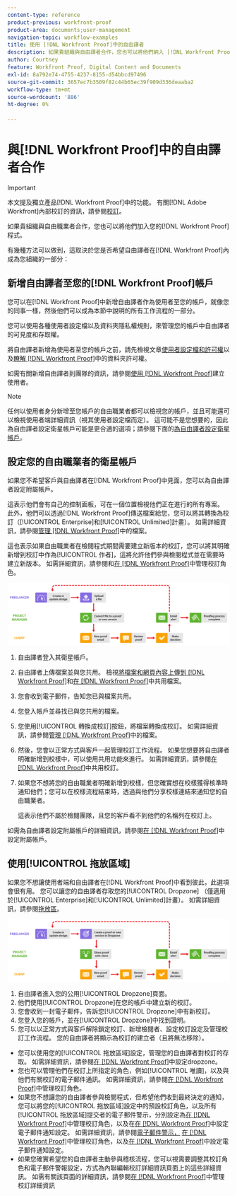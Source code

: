 ```yaml
---
content-type: reference
product-previous: workfront-proof
product-area: documents;user-management
navigation-topic: workflow-examples
title: 使用 [!DNL Workfront Proof]中的自由譯者
description: 如果貴組織與自由譯者合作，您也可以將他們納入 [!DNL Workfront Proof] 程式。
author: Courtney
feature: Workfront Proof, Digital Content and Documents
exl-id: 8a792e74-4755-4237-8155-d54bbcd97496
source-git-commit: 3657ec7b3509f82c44b65ec39f909d336deaaba2
workflow-type: tm+mt
source-wordcount: '886'
ht-degree: 0%

---
```


# 與[!DNL Workfront Proof]中的自由譯者合作

>[!IMPORTANT]
>
>本文提及獨立產品[!DNL Workfront Proof]中的功能。 有關[!DNL Adobe Workfront]內部校訂的資訊，請參閱[校訂](../../../review-and-approve-work/proofing/proofing.md)。

如果貴組織與自由職業者合作，您也可以將他們加入您的[!DNL Workfront Proof]程式。

有幾種方法可以做到，這取決於您是否希望自由譯者在[!DNL Workfront Proof]內成為您組織的一部分：

## 新增自由譯者至您的[!DNL Workfront Proof]帳戶

您可以在[!DNL Workfront Proof]中新增自由譯者作為使用者至您的帳戶，就像您的同事一樣，然後他們可以成為本節中說明的所有工作流程的一部分。

您可以使用各種使用者設定檔以及資料夾隱私權規則，來管理您的帳戶中自由譯者的可見度和存取權。

將自由譯者新增為使用者至您的帳戶之前，請先檢視文章[使用者設定檔和許可權](https://support.workfront.com/hc/https://support.workfront.com/hc/en-us/articles/115004087428-User-profiles-and-permissions)以及[瞭解 [!DNL Workfront Proof]](../../../workfront-proof/wp-work-proofsfiles/organize-your-work/folder-permissions.md)中的資料夾許可權。

如需有關新增自由譯者到團隊的資訊，請參閱[使用 [!DNL Workfront Proof]](../../../workfront-proof/wp-mnguserscontacts/users/create-users.md)建立使用者。

>[!NOTE]
>
>任何以使用者身分新增至您帳戶的自由職業者都可以檢視您的帳戶，並且可能還可以檢視使用者端詳細資訊（視其使用者設定檔而定）。 這可能不是您想要的，因此為自由譯者設定衛星帳戶可能是更合適的選項；請參閱下面的[為自由譯者設定衛星帳戶](https://support.workfront.com/knowledge/articles/115004259868/en-us?brand_id=662728&amp;return_to=%2Fhc%2Fen-us%2Farticles%2F115004259868#Option-B---set-up-a-satellite-account-for-your-freelancers)。

## 設定您的自由職業者的衛星帳戶

如果您不希望客戶與自由譯者在[!DNL Workfront Proof]中見面，您可以為自由譯者設定附屬帳戶。

這表示他們會有自己的控制面板，可在一個位置檢視他們正在進行的所有專案。 此外，他們可以透過[!DNL Workfront Proof]傳送檔案給您，您可以將其轉換為校訂（[!UICONTROL Enterprise]和[!UICONTROL Unlimited]計畫）。 如需詳細資訊，請參閱[管理 [!DNL Workfront Proof]](../../../workfront-proof/wp-work-proofsfiles/manage-your-work/manage-files.md)中的檔案。

這也表示如果自由職業者在檢閱程式期間需要建立新版本的校訂，您可以將其明確新增到校訂中作為[!UICONTROL 作者]，這將允許他們參與檢閱程式並在需要時建立新版本。 如需詳細資訊，請參閱和[在 [!DNL Workfront Proof]](../../../workfront-proof/wp-work-proofsfiles/share-proofs-and-files/manage-proof-roles.md)中管理校訂角色。

![自由譯者_-_option_B.png](assets/freelancers_-_option_B.png)

1. 自由譯者登入其衛星帳戶。
1. 自由譯者上傳檔案並與您共用。 檢視[將檔案和網頁內容上傳到 [!DNL Workfront Proof]](../../../workfront-proof/wp-work-proofsfiles/create-proofs-and-files/upload-files-web-content.md)和[在 [!DNL Workfront Proof]](../../../workfront-proof/wp-work-proofsfiles/share-proofs-and-files/share-files.md)中共用檔案。

1. 您會收到電子郵件，告知您已與檔案共用。
1. 您登入帳戶並尋找已與您共用的檔案。
1. 您使用[!UICONTROL 轉換成校訂]按鈕，將檔案轉換成校訂。 如需詳細資訊，請參閱[管理 [!DNL Workfront Proof]](../../../workfront-proof/wp-work-proofsfiles/manage-your-work/manage-files.md)中的檔案。
1. 然後，您會以正常方式與客戶一起管理校訂工作流程。 如果您想要將自由譯者明確新增到校樣中，可以使用共用功能來進行。 如需詳細資訊，請參閱[在 [!DNL Workfront Proof]](../../../workfront-proof/wp-work-proofsfiles/share-proofs-and-files/share-proof.md)中共用校訂。
1. 如果您不想將您的自由職業者明確新增到校樣，但您確實想在校樣獲得核準時通知他們；您可以在校樣流程結束時，透過與他們分享校樣連結來通知您的自由職業者。

   這表示他們不屬於檢閱團隊，且您的客戶看不到他們的名稱列在校訂上。

如需為自由譯者設定附屬帳戶的詳細資訊，請參閱[在 [!DNL Workfront Proof]](../../../workfront-proof/wp-acct-admin/satellite-accounts/configure-sat-acct-in-wp.md)中設定附屬帳戶。

## 使用[!UICONTROL 拖放區域]

如果您不想讓使用者端和自由譯者在[!DNL Workfront Proof]中看到彼此，此選項會很有用。 您可以讓您的自由譯者存取您的[!UICONTROL Dropzone] （僅適用於[!UICONTROL Enterprise]和[!UICONTROL Unlimited]計畫）。 如需詳細資訊，請參閱[拖放區](../../../workfront-proof/wp-work-proofsfiles/create-proofs-and-files/dropzone.md)。

![自由譯者_-_option_C_-_dropzone.png](assets/freelancers_-_option_C_-_dropzone.png)

1. 自由譯者進入您的公用[!UICONTROL Dropzone]頁面。
1. 他們使用[!UICONTROL Dropzone]在您的帳戶中建立新的校訂。
1. 您會收到一封電子郵件，告訴您[!UICONTROL Dropzone]中有新校訂。
1. 您登入您的帳戶，並在[!UICONTROL Dropzone]中找到證明。
1. 您可以以正常方式與客戶解除鎖定校訂、新增檢閱者、設定校訂設定及管理校訂工作流程。 您的自由譯者將顯示為校訂的建立者（且將無法移除）。

* 您可以使用您的[!UICONTROL 拖放區域]設定，管理您的自由譯者對校訂的存取。 如需詳細資訊，請參閱[在 [!DNL Workfront Proof]](../../../workfront-proof/wp-acct-admin/account-settings/configure-dropzone-in-wp.md)中設定dropzone。
* 您也可以管理他們在校訂上所指定的角色，例如[!UICONTROL 唯讀]，以及與他們有關校訂的電子郵件通訊。 如需詳細資訊，請參閱[在 [!DNL Workfront Proof]](../../../workfront-proof/wp-work-proofsfiles/share-proofs-and-files/manage-proof-roles.md)中管理校訂角色。
* 如果您不想讓您的自由譯者參與檢閱程式，但希望他們收到最終決定的通知，您可以將您的[!UICONTROL 拖放區域]設定中的預設校訂角色，以及所有[!UICONTROL 拖放區域]提交者的電子郵件警示，分別設定為[在 [!DNL Workfront Proof]](../../../workfront-proof/wp-work-proofsfiles/share-proofs-and-files/manage-proof-roles.md)中管理校訂角色，以及在[在 [!DNL Workfront Proof]](../../../workfront-proof/wp-emailsntfctns/email-alerts/config-email-notification-settings-wp.md)中設定電子郵件通知設定。 如需詳細資訊，請參閱[電子郵件警示，](https://support.workfront.com/hc/en-us/sections/115000911867-Email-alerts) [在 [!DNL Workfront Proof]](../../../workfront-proof/wp-work-proofsfiles/share-proofs-and-files/manage-proof-roles.md)中管理校訂角色，以及[在 [!DNL Workfront Proof]](../../../workfront-proof/wp-emailsntfctns/email-alerts/config-email-notification-settings-wp.md)中設定電子郵件通知設定。
* 如果您確實希望您的自由譯者主動參與稽核流程，您可以視需要調整其校訂角色和電子郵件警報設定，方式為內聯編輯校訂詳細資訊頁面上的這些詳細資訊。 如需有關該頁面的詳細資訊，請參閱[在 [!DNL Workfront Proof]](../../../workfront-proof/wp-work-proofsfiles/manage-your-work/manage-proof-details.md)中管理校訂詳細資訊

